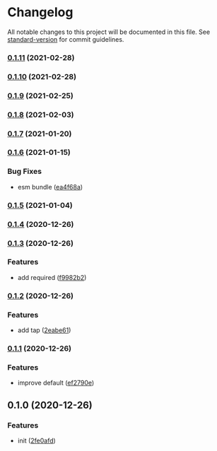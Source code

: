 # Changelog

All notable changes to this project will be documented in this file. See [standard-version](https://github.com/conventional-changelog/standard-version) for commit guidelines.

### [0.1.11](https://github.com/BlackGlory/value-getter/compare/v0.1.10...v0.1.11) (2021-02-28)

### [0.1.10](https://github.com/BlackGlory/value-getter/compare/v0.1.9...v0.1.10) (2021-02-28)

### [0.1.9](https://github.com/BlackGlory/value-getter/compare/v0.1.8...v0.1.9) (2021-02-25)

### [0.1.8](https://github.com/BlackGlory/value-getter/compare/v0.1.7...v0.1.8) (2021-02-03)

### [0.1.7](https://github.com/BlackGlory/value-getter/compare/v0.1.6...v0.1.7) (2021-01-20)

### [0.1.6](https://github.com/BlackGlory/value-getter/compare/v0.1.5...v0.1.6) (2021-01-15)


### Bug Fixes

* esm bundle ([ea4f68a](https://github.com/BlackGlory/value-getter/commit/ea4f68aabc0e4d6a405efecf27e855a68d97499f))

### [0.1.5](https://github.com/BlackGlory/value-getter/compare/v0.1.4...v0.1.5) (2021-01-04)

### [0.1.4](https://github.com/BlackGlory/value-getter/compare/v0.1.3...v0.1.4) (2020-12-26)

### [0.1.3](https://github.com/BlackGlory/value-getter/compare/v0.1.2...v0.1.3) (2020-12-26)


### Features

* add required ([f9982b2](https://github.com/BlackGlory/value-getter/commit/f9982b20a9c021a31fb9f1666c12bb347bcd31b5))

### [0.1.2](https://github.com/BlackGlory/value-getter/compare/v0.1.1...v0.1.2) (2020-12-26)


### Features

* add tap ([2eabe61](https://github.com/BlackGlory/value-getter/commit/2eabe6129b510262be8c73cb0d8043af7473856f))

### [0.1.1](https://github.com/BlackGlory/value-getter/compare/v0.1.0...v0.1.1) (2020-12-26)


### Features

* improve default ([ef2790e](https://github.com/BlackGlory/value-getter/commit/ef2790eeb02161655479b5ab7cb397d2a43c855b))

## 0.1.0 (2020-12-26)


### Features

* init ([2fe0afd](https://github.com/BlackGlory/value-getter/commit/2fe0afdfd1ad45e628b99ec70bc3ce36d1fcc614))
